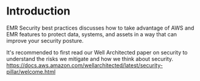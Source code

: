 # Introduction
EMR Security best practices discusses how to take advantage of AWS and EMR features to protect data, systems, and assets in a way that can improve your security posture. 

It's recommended to first read our Well Architected paper on security to understand the risks we mitigate and how we think about security. 
<https://docs.aws.amazon.com/wellarchitected/latest/security-pillar/welcome.html>
